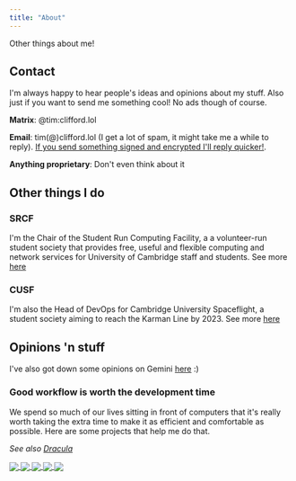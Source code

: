 ```yaml
---
title: "About"
---
```


Other things about me!

## Contact

I'm always happy to hear people's ideas and opinions about my stuff. Also just
if you want to send me something cool! No ads though of course.

**Matrix**: @tim:clifford.lol

**Email**: tim(@)clifford.lol (I get a lot of spam, it might take me a while to
reply). [If you send something signed and encrypted I'll reply
quicker!](https://tim.clifford.lol/tim_clifford.asc).

**Anything proprietary**: Don't even think about it

## Other things I do

### SRCF

I'm the Chair of the Student Run Computing Facility, a a volunteer-run student
society that provides free, useful and flexible computing and network services
for University of Cambridge staff and students. See more
[here](https://www.srcf.net)

### CUSF

I'm also the Head of DevOps for Cambridge University Spaceflight, a student
society aiming to reach the Karman Line by 2023. See more
[here](https://www.cusf.co.uk)

## Opinions 'n stuff

I've also got down some opinions on Gemini [here](gemini://tim.clifford.lol/opinions.gmi) :)

### Good workflow is worth the development time

We spend so much of our lives sitting in front of computers that it's really
worth taking the extra time to make it as efficient and comfortable as
possible. Here are some projects that help me do that.

*See also [Dracula](https://tim.clifford.lol/dracula)*

<div>
  <a class="nounderline" href="https://github.com/tim-clifford/.config">
    <img align="center" class="gh-repo" src="https://github-readme-stats.vercel.app/api/pin/?username=tim-clifford&amp;repo=.config&amp;theme=dracula&amp;hide_border=true"/>
  </a>
  <a class="nounderline" href="https://github.com/tim-clifford/nvimrc">
    <img align="center" class="gh-repo" src="https://github-readme-stats.vercel.app/api/pin/?username=tim-clifford&amp;repo=nvimrc&amp;theme=dracula&amp;hide_border=true"/>
  </a>
  <a class="nounderline" href="https://github.com/smh-my-head/charon">
    <img align="center" class="gh-repo" src="https://github-readme-stats.vercel.app/api/pin/?username=smh-my-head&amp;repo=charon&amp;theme=dracula&amp;hide_border=true"/>
  </a>
  <a class="nounderline" href="https://github.com/smh-my-head/hades">
    <img align="center" class="gh-repo" src="https://github-readme-stats.vercel.app/api/pin/?username=smh-my-head&amp;repo=hades&amp;theme=dracula&amp;hide_border=true"/>
  </a>
  <a class="nounderline" href="https://github.com/tim-clifford/ErgoDash-R">
    <img align="center" class="gh-repo" src="https://github-readme-stats.vercel.app/api/pin/?username=tim-clifford&amp;repo=ErgoDash-R&amp;theme=dracula&amp;hide_border=true"/>
  </a>
</div>
